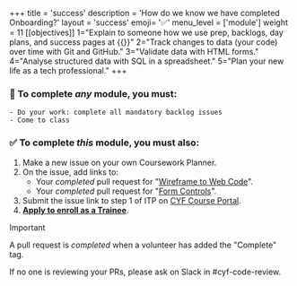 +++
title = 'success'
description = 'How do we know we have completed Onboarding?'
layout = 'success'
emoji= '✅'
menu_level = ['module']
weight = 11
[[objectives]]
1="Explain to someone how we use prep, backlogs, day plans, and success pages at {{<our-name>}}"
2="Track changes to data (your code) over time with Git and GitHub."
3="Validate data with HTML forms."
4="Analyse structured data with SQL in a spreadsheet."
5="Plan your new life as a tech professional."
+++

### 💯 To complete _any_ module, you must:

```objectives
- Do your work: complete all mandatory backlog issues
- Come to class
```

### ✅ To complete _this_ module, you must also:

1. Make a new issue on your own Coursework Planner.
1. On the issue, add links to:
   - Your _completed_ pull request for "[Wireframe to Web Code](https://github.com/CodeYourFuture/Module-Onboarding/issues/17)".
   - Your _completed_ pull request for "[Form Controls](https://github.com/CodeYourFuture/Module-Onboarding/issues/19)".
1. Submit the issue link to step 1 of ITP on [CYF Course Portal](https://application-process.codeyourfuture.io/).
1. **[Apply to enroll as a Trainee](https://forms.gle/vRuofa7aeL5DsbhGA)**.

> [!IMPORTANT]
> A pull request is _completed_ when a volunteer has added the "Complete" tag.
>
> If no one is reviewing your PRs, please ask on Slack in #cyf-code-review.

